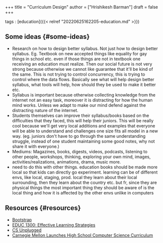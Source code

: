 +++
title = "Curriculum Design"
author = ["Hrishikesh Barman"]
draft = false
+++

tags
: [education]({{< relref "20220625162205-education.md" >}})


## Some ideas {#some-ideas}

-   Research on how to design better syllabus. Not just how to design better syllabus. Eg. Textbook on new accepted things like equality for gay things in school etc. even if those things are not in textbook one receiving an education must realize. Then our social future is not very strong because otherwise we cannot like guarantee that it'll be kind of the same. This is not trying to control concurrency, this is trying to control where the data flows. Basically see what will help design better syllabus, what tools will help, how should they be used to make it better etc.
-   Syllabus is important because otherwise collecting knowledge from the internet not an easy task, moreover it is distracting for how the human mind works. Unless we adapt to make our mind defend against the distracting nature of the internet.
-   Students themselves can improve their syllabus/books based on the difficulties that they faced, this will help their juniors. This will be really cool because we'll get very local additions and examples that everyone will be able to understand and challenges one size fits all model in a new way. (eg. juniors don't have to go through the same understanding struggle, instead of one student maintaining some good notes, why not share it with everyone.)
-   Mediums: Magazines, books, digests, videos, podcasts, listening to other people, workshops, thinking, exploring your own mind, images, activities/realizations, animations, drama, music more.
-   need to do this with other things. education books should be made more local so that kids can directly go experiment. learning can be of different envs, like local, staging, prod. local they learn about their local surrounding, then they learn about the country etc. but fr, since they are physical things the most important thing they should be aware of is the local thing and how it is affected by the other envs unlike in computers


## Resources {#resources}

-   [Bootstrap](https://www.bootstrapworld.org/)
-   [EDUC 1300: Effective Learning Strategies](https://quillbot.com/courses/effective-learning-strategies/)
-   [CS Unplugged](https://www.csunplugged.org/en/)
-   [Carnegie Mellon Launches High School Computer Science Curriculum](https://csd.cmu.edu/news/carnegie-mellon-launches-high-school-computer-science-curriculum)
